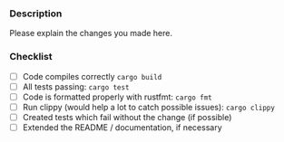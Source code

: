 ### Description
Please explain the changes you made here.

### Checklist
- [ ] Code compiles correctly `cargo build`
- [ ] All tests passing: `cargo test`
- [ ] Code is formatted properly with rustfmt: `cargo fmt`
- [ ] Run clippy (would help a lot to catch possible issues): `cargo clippy` 
- [ ] Created tests which fail without the change (if possible)
- [ ] Extended the README / documentation, if necessary

